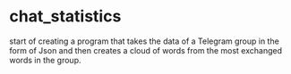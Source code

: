 # chat_statistics
 start of creating a program that takes the data of a Telegram group in the form of Json and then creates a cloud of words from the most exchanged words in the group.
